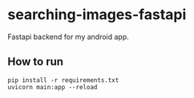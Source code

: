 # searching-images-fastapi
Fastapi backend for my android app.
## How to run
```
pip install -r requirements.txt
uvicorn main:app --reload
```
